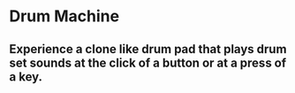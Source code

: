 # Drum Machine
## Experience a clone like drum pad that plays drum set sounds at the click of a button or at a press of a key.
